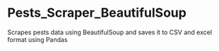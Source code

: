 # Pests_Scraper_BeautifulSoup
Scrapes pests data using BeautifulSoup and saves it to CSV and excel format using Pandas
